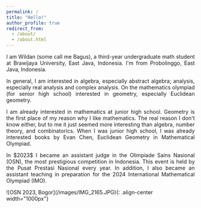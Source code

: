 ```yaml
---
permalink: /
title: "Hello!"
author_profile: true
redirect_from: 
  - /about/
  - /about.html
---
```

<p align="justify"> I am Wildan (some call me Bagus), a third-year undergraduate math student at Brawijaya University, East Java, Indonesia. I'm from Probolinggo, East Java, Indonesia.</p>

<p align="justify"> In general, I am interested in algebra, especially abstract algebra; analysis, especially real analysis and complex analysis. On the mathematics olympiad (for senior high school) interested in geometry, especially Euclidean geometry. </p>

<p align="justify"> I am already interested in mathematics at junior high school. Geometry is the first place of my reason why I like mathematics. The real reason I don't know either, but to me it just seemed more interesting than algebra, number theory, and combinatorics. When I was junior high school, I was already interested books by Evan Chen, Euclidean Geometry in Mathematical Olympiad. </p>

<p align="justify"> In $2023$ I became an assistant judge in the Olimpiade Sains Nasional (OSN), the most prestigious competition in Indonesia. This event is held by the Pusat Prestasi Nasional every year. In addition, I also became an assistant teaching in preparation for the 2024 International Mathematical Olympiad (IMO). </p>
![OSN 2023, Bogor](/images/IMG_2165.JPG){: .align-center width="1000px"}


